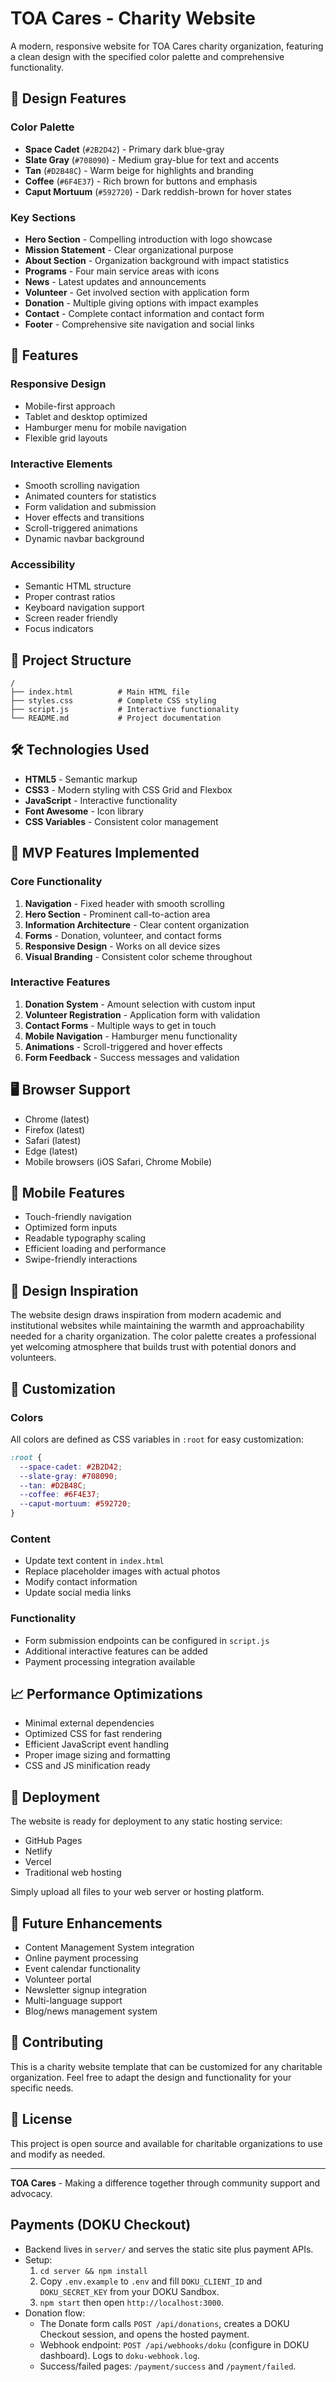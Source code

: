 # TOA Cares - Charity Website

A modern, responsive website for TOA Cares charity organization, featuring a clean design with the specified color palette and comprehensive functionality.

## 🎨 Design Features

### Color Palette
- **Space Cadet** (`#2B2D42`) - Primary dark blue-gray
- **Slate Gray** (`#708090`) - Medium gray-blue for text and accents
- **Tan** (`#D2B48C`) - Warm beige for highlights and branding
- **Coffee** (`#6F4E37`) - Rich brown for buttons and emphasis
- **Caput Mortuum** (`#592720`) - Dark reddish-brown for hover states

### Key Sections
- **Hero Section** - Compelling introduction with logo showcase
- **Mission Statement** - Clear organizational purpose
- **About Section** - Organization background with impact statistics
- **Programs** - Four main service areas with icons
- **News** - Latest updates and announcements
- **Volunteer** - Get involved section with application form
- **Donation** - Multiple giving options with impact examples
- **Contact** - Complete contact information and contact form
- **Footer** - Comprehensive site navigation and social links

## 🚀 Features

### Responsive Design
- Mobile-first approach
- Tablet and desktop optimized
- Hamburger menu for mobile navigation
- Flexible grid layouts

### Interactive Elements
- Smooth scrolling navigation
- Animated counters for statistics
- Form validation and submission
- Hover effects and transitions
- Scroll-triggered animations
- Dynamic navbar background

### Accessibility
- Semantic HTML structure
- Proper contrast ratios
- Keyboard navigation support
- Screen reader friendly
- Focus indicators

## 📁 Project Structure

```
/
├── index.html          # Main HTML file
├── styles.css          # Complete CSS styling
├── script.js           # Interactive functionality
└── README.md           # Project documentation
```

## 🛠️ Technologies Used

- **HTML5** - Semantic markup
- **CSS3** - Modern styling with CSS Grid and Flexbox
- **JavaScript** - Interactive functionality
- **Font Awesome** - Icon library
- **CSS Variables** - Consistent color management

## 🎯 MVP Features Implemented

### Core Functionality
1. **Navigation** - Fixed header with smooth scrolling
2. **Hero Section** - Prominent call-to-action area
3. **Information Architecture** - Clear content organization
4. **Forms** - Donation, volunteer, and contact forms
5. **Responsive Design** - Works on all device sizes
6. **Visual Branding** - Consistent color scheme throughout

### Interactive Features
1. **Donation System** - Amount selection with custom input
2. **Volunteer Registration** - Application form with validation
3. **Contact Forms** - Multiple ways to get in touch
4. **Mobile Navigation** - Hamburger menu functionality
5. **Animations** - Scroll-triggered and hover effects
6. **Form Feedback** - Success messages and validation

## 🖥️ Browser Support

- Chrome (latest)
- Firefox (latest)
- Safari (latest)
- Edge (latest)
- Mobile browsers (iOS Safari, Chrome Mobile)

## 📱 Mobile Features

- Touch-friendly navigation
- Optimized form inputs
- Readable typography scaling
- Efficient loading and performance
- Swipe-friendly interactions

## 🎨 Design Inspiration

The website design draws inspiration from modern academic and institutional websites while maintaining the warmth and approachability needed for a charity organization. The color palette creates a professional yet welcoming atmosphere that builds trust with potential donors and volunteers.

## 🔧 Customization

### Colors
All colors are defined as CSS variables in `:root` for easy customization:
```css
:root {
  --space-cadet: #2B2D42;
  --slate-gray: #708090;
  --tan: #D2B48C;
  --coffee: #6F4E37;
  --caput-mortuum: #592720;
}
```

### Content
- Update text content in `index.html`
- Replace placeholder images with actual photos
- Modify contact information
- Update social media links

### Functionality
- Form submission endpoints can be configured in `script.js`
- Additional interactive features can be added
- Payment processing integration available

## 📈 Performance Optimizations

- Minimal external dependencies
- Optimized CSS for fast rendering
- Efficient JavaScript event handling
- Proper image sizing and formatting
- CSS and JS minification ready

## 🚀 Deployment

The website is ready for deployment to any static hosting service:
- GitHub Pages
- Netlify
- Vercel
- Traditional web hosting

Simply upload all files to your web server or hosting platform.

## 📝 Future Enhancements

- Content Management System integration
- Online payment processing
- Event calendar functionality
- Volunteer portal
- Newsletter signup integration
- Multi-language support
- Blog/news management system

## 🤝 Contributing

This is a charity website template that can be customized for any charitable organization. Feel free to adapt the design and functionality for your specific needs.

## 📄 License

This project is open source and available for charitable organizations to use and modify as needed.

---

**TOA Cares** - Making a difference together through community support and advocacy.

## Payments (DOKU Checkout)

- Backend lives in `server/` and serves the static site plus payment APIs.
- Setup:
  1. `cd server && npm install`
  2. Copy `.env.example` to `.env` and fill `DOKU_CLIENT_ID` and `DOKU_SECRET_KEY` from your DOKU Sandbox.
  3. `npm start` then open `http://localhost:3000`.
- Donation flow:
  - The Donate form calls `POST /api/donations`, creates a DOKU Checkout session, and opens the hosted payment.
  - Webhook endpoint: `POST /api/webhooks/doku` (configure in DOKU dashboard). Logs to `doku-webhook.log`.
  - Success/failed pages: `/payment/success` and `/payment/failed`.